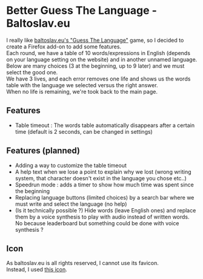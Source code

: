 # Better Guess The Language - Baltoslav.eu

I really like [baltoslav.eu's "Guess The Language"](https://baltoslav.eu/adhadaj/index.php) game, so I decided to create a Firefox add-on to add some features.  
Each round, we have a table of 10 words/expressions in English (depends on your language setting on the website) and in another unnamed language.  
Below are many choices (3 at the beginning, up to 9 later) and we must select the good one.  
We have 3 lives, and each error removes one life and shows us the words table with the language we selected versus the right answer.  
When no life is remaining, we're took back to the main page.  

## Features
- Table timeout : The words table automatically disappears after a certain time (default is 2 seconds, can be changed in settings)

## Features (planned)
- Adding a way to customize the table timeout
- A help text when we lose a point to explain why we lost (wrong writing system, that character doesn't exist in the language you chose etc..)
- Speedrun mode : adds a timer to show how much time was spent since the beginning
- Replacing language buttons (limited choices) by a search bar where we must write and select the language (no help)
- (Is it technically possible ?) Hide words (leave English ones) and replace them by a voice synthesis to play with audio instead of written words. No because leaderboard but something could be done with voice synthesis ?

## Icon
As baltoslav.eu is all rights reserved, I cannot use its favicon.  
Instead, I used [this icon](https://www.flaticon.com/free-icon/languages_3898840?term=language&page=1&position=9&origin=tag&related_id=3898840).
